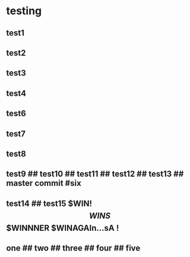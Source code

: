 # testing

## test1

## test2

## test3

## test4

## test6

## test7

## test8

## test9 ## test10 ## test11 ## test12 ## test13 ## master commit #six

## test14 ## test15 $WIN! $$WINS $$$WINNNER $WINAGAIn...sA !

## one ## two ## three ## four ## five